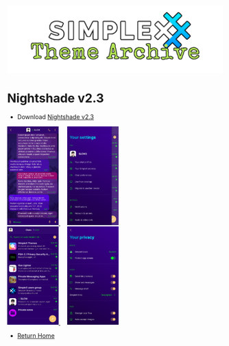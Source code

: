 ![SxC Theme Archive Banner](../resources/SxC_themeBanner.png)

# Nightshade v2.3

* Download [Nightshade v2.3](../themes/SxC_Nightshade-v2_3.theme)

<a href="../screenshots/SxC_Nightshade-v2_301.jpg" target="_blank">
	<img src="../screenshots/SxC_Nightshade-v2_301.jpg" width="120">
</a>&nbsp;&nbsp;&nbsp;
<a href="../screenshots/SxC_Nightshade-v2_302.jpg" target="_blank">
	<img src="../screenshots/SxC_Nightshade-v2_302.jpg" width="120">
</a>
<br>
<a href="../screenshots/SxC_Nightshade-v2_303.jpg" target="_blank">
	<img src="../screenshots/SxC_Nightshade-v2_303.jpg" width="120">
</a>&nbsp;&nbsp;&nbsp;
<a href="../screenshots/SxC_Nightshade-v2_304.jpg" target="_blank">
	<img src="../screenshots/SxC_Nightshade-v2_304.jpg" width="120">
</a>

* [Return Home](../)
